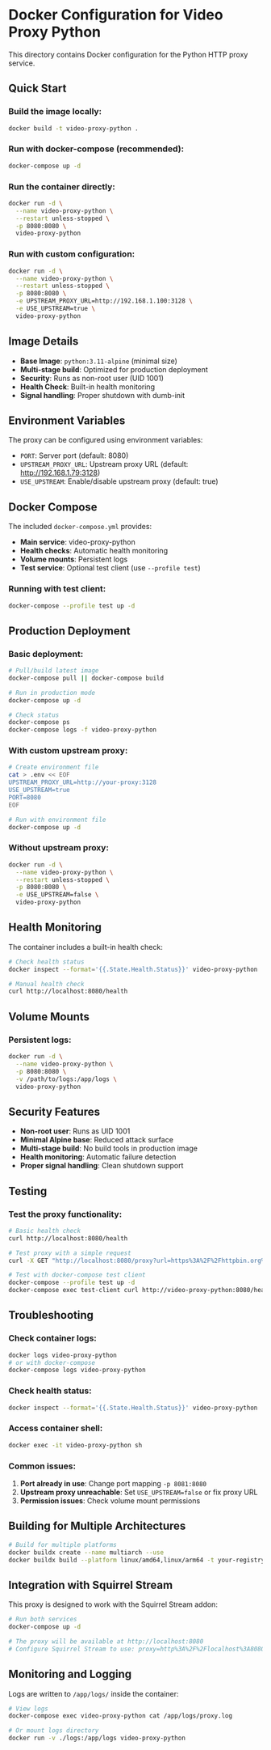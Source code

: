 # Docker Configuration for Video Proxy Python

This directory contains Docker configuration for the Python HTTP proxy service.

## Quick Start

### Build the image locally:
```bash
docker build -t video-proxy-python .
```

### Run with docker-compose (recommended):
```bash
docker-compose up -d
```

### Run the container directly:
```bash
docker run -d \
  --name video-proxy-python \
  --restart unless-stopped \
  -p 8080:8080 \
  video-proxy-python
```

### Run with custom configuration:
```bash
docker run -d \
  --name video-proxy-python \
  --restart unless-stopped \
  -p 8080:8080 \
  -e UPSTREAM_PROXY_URL=http://192.168.1.100:3128 \
  -e USE_UPSTREAM=true \
  video-proxy-python
```

## Image Details

- **Base Image**: `python:3.11-alpine` (minimal size)
- **Multi-stage build**: Optimized for production deployment
- **Security**: Runs as non-root user (UID 1001)
- **Health Check**: Built-in health monitoring
- **Signal handling**: Proper shutdown with dumb-init

## Environment Variables

The proxy can be configured using environment variables:

- `PORT`: Server port (default: 8080)
- `UPSTREAM_PROXY_URL`: Upstream proxy URL (default: http://192.168.1.79:3128)
- `USE_UPSTREAM`: Enable/disable upstream proxy (default: true)

## Docker Compose

The included `docker-compose.yml` provides:

- **Main service**: video-proxy-python
- **Health checks**: Automatic health monitoring
- **Volume mounts**: Persistent logs
- **Test service**: Optional test client (use `--profile test`)

### Running with test client:
```bash
docker-compose --profile test up -d
```

## Production Deployment

### Basic deployment:
```bash
# Pull/build latest image
docker-compose pull || docker-compose build

# Run in production mode
docker-compose up -d

# Check status
docker-compose ps
docker-compose logs -f video-proxy-python
```

### With custom upstream proxy:
```bash
# Create environment file
cat > .env << EOF
UPSTREAM_PROXY_URL=http://your-proxy:3128
USE_UPSTREAM=true
PORT=8080
EOF

# Run with environment file
docker-compose up -d
```

### Without upstream proxy:
```bash
docker run -d \
  --name video-proxy-python \
  --restart unless-stopped \
  -p 8080:8080 \
  -e USE_UPSTREAM=false \
  video-proxy-python
```

## Health Monitoring

The container includes a built-in health check:

```bash
# Check health status
docker inspect --format='{{.State.Health.Status}}' video-proxy-python

# Manual health check
curl http://localhost:8080/health
```

## Volume Mounts

### Persistent logs:
```bash
docker run -d \
  --name video-proxy-python \
  -p 8080:8080 \
  -v /path/to/logs:/app/logs \
  video-proxy-python
```

## Security Features

- **Non-root user**: Runs as UID 1001
- **Minimal Alpine base**: Reduced attack surface
- **Multi-stage build**: No build tools in production image
- **Health monitoring**: Automatic failure detection
- **Proper signal handling**: Clean shutdown support

## Testing

### Test the proxy functionality:
```bash
# Basic health check
curl http://localhost:8080/health

# Test proxy with a simple request
curl -X GET "http://localhost:8080/proxy?url=https%3A%2F%2Fhttpbin.org%2Fget"

# Test with docker-compose test client
docker-compose --profile test up -d
docker-compose exec test-client curl http://video-proxy-python:8080/health
```

## Troubleshooting

### Check container logs:
```bash
docker logs video-proxy-python
# or with docker-compose
docker-compose logs video-proxy-python
```

### Check health status:
```bash
docker inspect --format='{{.State.Health.Status}}' video-proxy-python
```

### Access container shell:
```bash
docker exec -it video-proxy-python sh
```

### Common issues:

1. **Port already in use**: Change port mapping `-p 8081:8080`
2. **Upstream proxy unreachable**: Set `USE_UPSTREAM=false` or fix proxy URL
3. **Permission issues**: Check volume mount permissions

## Building for Multiple Architectures

```bash
# Build for multiple platforms
docker buildx create --name multiarch --use
docker buildx build --platform linux/amd64,linux/arm64 -t your-registry/video-proxy-python:latest --push .
```

## Integration with Squirrel Stream

This proxy is designed to work with the Squirrel Stream addon:

```bash
# Run both services
docker-compose up -d

# The proxy will be available at http://localhost:8080
# Configure Squirrel Stream to use: proxy=http%3A%2F%2Flocalhost%3A8080
```

## Monitoring and Logging

Logs are written to `/app/logs/` inside the container:

```bash
# View logs
docker-compose exec video-proxy-python cat /app/logs/proxy.log

# Or mount logs directory
docker run -v ./logs:/app/logs video-proxy-python
```